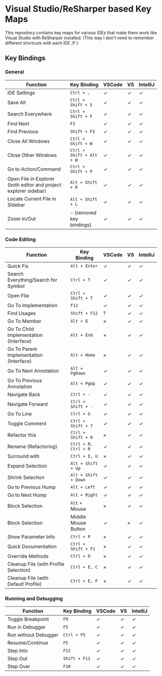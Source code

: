 # Visual Studio/ReSharper based Key Maps

This repository contains key maps for various IDEs that make them work like Visual Studio with ReSharper installed. (This way I don't need to remember different shortcuts with each IDE ;P )

## Key Bindings

### General

| Function                                                          | Key Binding               | VSCode | VS | IntelliJ
| ----------------------------------------------------------------- | ------------------------- | ------ | -- | --------
| IDE Settings                                                      | `Ctrl + ,`                | ✓ | ✓ | ✓
| Save All                                                          | `Ctrl + Shift + S`        | ✓ | ✓ | ✓
| Search Everywhere                                                 | `Ctrl + Shift + F`        | ✓ | ✓ | ✓
| Find Next                                                         | `F3`                      | ✓ | ✓ | ✓
| Find Previous                                                     | `Shift + F3`              | ✓ | ✓ | ✓
| Close All Windows                                                 | `Ctrl + Shift + W`        | ✓ | ✓ | ✓
| Close Other Windows                                               | `Ctrl + Shift + Alt + W`  | ✓ | ✓ | ✓
| Go to Action/Command                                              | `Ctrl + Shift + P`        | ✓ | ✓ | ✓
| Open File in Explorer (both editor and project explorer sidebar)  | `Alt + Shift + R`         | ✓ | ✓ | ✓
| Locate Current File in Sidebar                                    | `Alt + Shift + L`         | ✓ | ✓ | ✓
| Zoom In/Out                                                       | - (removed key bindings)  | ✓ | ✓ | ✓

### Code Editing

| Function                                  | Key Binding           | VSCode | VS | IntelliJ
| ----------------------------------------- | --------------------- | ------ | -- | --------
| Quick Fix                                 | `Alt + Enter`         | ✓ | ✓ | ✓
| Search Everything/Search for Symbol       | `Ctrl + T`            | ✓ | ✓ | ✓
| Open File                                 | `Ctrl + Shift + T`    | ✓ | ✓ | ✓
| Go To Implementation                      | `F12`                 | ✓ | ✓ | ✓
| Find Usages                               | `Shift + F12`         | ? | ✓ | ✓
| Go To Member                              | `Alt + ß`             | × | ✓ | ✓
| Go To Child Implementation (Interface)    | `Alt + End`           | × | ✓ | ✓
| Go To Parent Implementation (Interface)   | `Alt + Home`          | × | ✓ | ✓
| Go To Next Annotation                     | `Alt + PgDown`        | ✓ | ✓ | ✓
| Go To Previous Annotation                 | `Alt + PgUp`          | ✓ | ✓ | ✓
| Navigate Back                             | `Ctrl + -`            | ✓ | ✓ | ✓
| Navigate Forward                          | `Ctrl + Shift + -`    | ✓ | ✓ | ✓
| Go To Line                                | `Ctrl + G`            | ✓ | ✓ | ✓
| Toggle Comment                            | `Ctrl + Shift + 7`    | ✓ | ✓ | ✓
| Refactor this                             | `Ctrl + Shift + R`    | × | ✓ | ✓
| Rename (Refactoring)                      | `Ctrl + R, Ctrl + R`  | ✓ | ✓ | ✓
| Surround with                             | `Ctrl + E, U`         | × | ✓ | ✓
| Expand Selection                          | `Alt + Shift + Up`    | ✓ | ✓ | ✓
| Shrink Selection                          | `Alt + Shift + Down`  | ✓ | ✓ | ✓
| Go to Previous Hump                       | `Alt + Left`          | ✓ | ✓ | ✓
| Go to Next Hump                           | `Alt + Right`         | ✓ | ✓ | ✓
| Block Selection                           | `Alt` + Mouse         | × | ✓ | ✓
| Block Selection                           | Middle Mouse Button   | ✓ | × | ✓
| Show Parameter Info                       | `Ctrl + P`            | × | ✓ | ✓
| Quick Documentation                       | `Ctrl + Shift + F1`   | × | ✓ | ✓
| Override Methods                          | `Ctrl + O`            | × | ✓ | ✓
| Cleanup File (with Profile Selection)     | `Ctrl + E, C`         | × | ✓ | ✓
| Cleanup File (with Default Profile)       | `Ctrl + E, F`         | × | ✓ | ✓

### Running and Debugging

| Function              | Key Binding   | VSCode | VS | IntelliJ
| --------------------- | ------------- | ------ | -- | --------
| Toggle Breakpoint     | `F9`          | ✓ | ✓ | ✓
| Run in Debugger       | `F5`          | ✓ | ✓ | ✓
| Run without Debugger  | `Ctrl + F5`   | ✓ | ✓ | ✓
| Resume/Continue       | `F5`          | ✓ | ✓ | ✓
| Step Into             | `F11`         | ✓ | ✓ | ✓
| Step Out              | `Shift + F11` | ✓ | ✓ | ✓
| Step Over             | `F10`         | ✓ | ✓ | ✓
